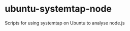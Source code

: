 ubuntu-systemtap-node
=====================

Scripts for using systemtap on Ubuntu to analyse node.js
